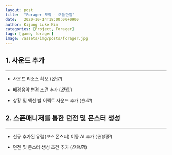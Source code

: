 ```yaml
---
layout: post
title:  "Forager 모작 - 오늘한일"
date:   2020-10-14T18:00:00+0900
author: Kijung Luke Kim
categories: [Project, Forager]
tags: [game, forager]
image: /assets/img/posts/forager.jpg
---
```


## 1. 사운드 추가
---
 
- 사운드 리소스 확보 (*완료!*)

- 배경음악 변경 조건 추가 (*완료!*)

- 상황 및 액션 별 이펙트 사운드 추가 (*완료!*)

## 2. 스폰매니저를 통한 던전 및 몬스터 생성  
---

- 신규 추가된 유령(보스 몬스터) 이동 AI 추가 (*진행중!*)

- 던전 및 몬스터 생성 조건 추가 (*진행중!*)